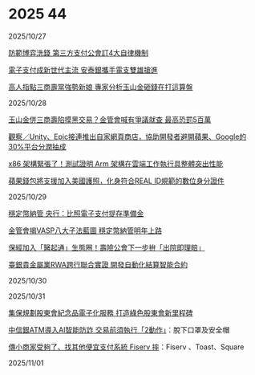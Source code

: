 # 2025 44

2025/10/27

[防範博弈洗錢 第三方支付公會訂4大自律機制](https://ec.ltn.com.tw/article/breakingnews/5225122)

[電子支付成新世代主流 安泰銀攜手電支雙雄搶進](https://ec.ltn.com.tw/article/breakingnews/5225357)

[高人指點三商壽當強勢新娘 專家分析玉山金砸錢在打這算盤](https://www.ctee.com.tw/news/20251027700085-439901)

2025/10/28

[玉山金併三商壽陷摸黑交易？金管會喊有爭議就查 最高恐罰5百萬](https://udn.com/news/story/7239/9102328)

[觀察／Unity、Epic接連推出自家網頁商店，協助開發者避開蘋果、Google的30%平台分潤抽成](https://mashdigi.com/observation-unity-and-epic-have-launched-their-own-online-stores-to-help-developers-avoid-apple-and-googles-30-platform-revenue-cut/)

[x86 架構緊張了！測試證明 Arm 架構在雲端工作執行具整體突出性能](https://finance.technews.tw/2025/10/28/arm-architecture-processors-have-outstanding-overall-performance-in-cloud-workloads/)

[蘋果錢包將支援加入美國護照，化身符合REAL ID規範的數位身分證件](https://mashdigi.com/apple-wallet-will-support-us-passports-becoming-a-digital-id-that-complies-with-real-id-standards/)

2025/10/29

[穩定幣納管 央行：比照電子支付提存準備金](https://ec.ltn.com.tw/article/breakingnews/5227738)

[金管會揭VASP八大子法藍圖 穩定幣納管明年上路](https://udn.com/news/story/7239/9105244)

[保經加入「醫起通」生態圈！壽險公會下一步拚「出院即理賠」](https://udn.com/news/story/7239/9105188)

[臺銀貴金屬業RWA跨行聯合實證 開發自動化結算智能合約](https://udn.com/news/story/7239/9104787)

2025/10/30

2025/10/31

[集保規劃股東會紀念品電子化服務 打造綠色股東會新里程碑](https://udn.com/news/story/7239/9109228)

[中信銀ATM導入AI智能防詐 交易前須執行「2動作」](https://ec.ltn.com.tw/article/breakingnews/5230433)：脫下口罩及安全帽

[傳小商家受夠了、找其他便宜支付系統 Fiserv 摔](https://technews.tw/2025/10/31/fiserv-stock-extends-decline-as-details-of-strategy-overhaul-guidance-reset-emerge/)：Fiserv 、Toast、Square

2025/11/01